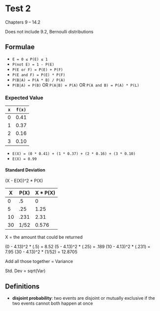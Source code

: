 # Test 2

Chapters 9 &ndash; 14.2

Does not include 9.2, Bernoulli distributions

## Formulae

- `E = 0 ≤ P(E) ≤ 1`
- `P(not E) = 1 - P(E)`
- `P(E or F) = P(E) + P(F)`
- `P(E and F) = P(E) * P(F)`
- `P(B|A) = P(A * B) / P(A)`
- `P(B|A) = P(B)` OR `P(A|B) = P(A)` OR `P(A and B) = P(A) * P(L)`

### Expected Value

`x` | `f(x)`
----|--------
0   | 0.41
1   | 0.37
2   | 0.16
3   | 0.10

- `E(X) = (0 * 0.41) + (1 * 0.37) + (2 * 0.16) + (3 * 0.10)`
- `E(X) = 0.99`

#### Standard Deviation

(X - E(X))^2 * P(X)


X | P(X) | X * P(X)
--|------|----------
0 | .5 | 0
5 | .25 | 1.25
10 | .231 | 2.31
30 | 1/52 | 0.576

X = the amount that could be returned

(0 - 4.13)^2 * (.5) = 8.52
(5 - 4.13)^2 * (.25) = .189
(10 - 4.13)^2 * (.231) = 7.95
(30 - 4.13)^2 * (1/52) = 12.8705

Add all those together = Variance

Std. Dev = sqrt(Var)


## Definitions

- **disjoint probability**: two events are disjoint or mutually exclusive if the two events cannot both happen at once